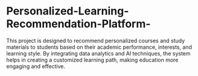 # Personalized-Learning-Recommendation-Platform-
This project is designed to recommend personalized courses and study materials to students based on their academic performance, interests, and learning style. By integrating data analytics and AI techniques, the system helps in creating a customized learning path, making education more engaging and effective.
